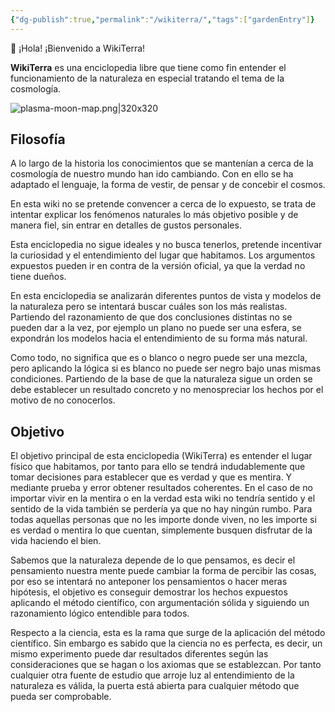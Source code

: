 ```yaml
---
{"dg-publish":true,"permalink":"/wikiterra/","tags":["gardenEntry"]}
---
```



👋 ¡Hola! ¡Bienvenido a WikiTerra!

**WikiTerra** es una enciclopedia libre que tiene como fin entender el funcionamiento de la naturaleza en especial tratando el tema de la cosmología.

![plasma-moon-map.png|320x320](/img/user/recursos/img/plasma-moon-map.png)

## Filosofía

A lo largo de la historia los conocimientos que se mantenían a cerca de la cosmología de nuestro mundo han ido cambiando. Con en ello se ha adaptado el lenguaje, la forma de vestir, de pensar y de concebir el cosmos.

En esta wiki no se pretende convencer a cerca de lo expuesto, se trata de intentar explicar los fenómenos naturales lo más objetivo posible y de manera fiel, sin entrar en detalles de gustos personales.

Esta enciclopedia no sigue ideales y no busca tenerlos, pretende incentivar la curiosidad y el entendimiento del lugar que habitamos. Los argumentos expuestos pueden ir en contra de la versión oficial, ya que la verdad no tiene dueños.

En esta enciclopedia se analizarán diferentes puntos de vista y modelos de la naturaleza pero se intentará buscar cuáles son los más realistas. Partiendo del razonamiento de que dos conclusiones distintas no se pueden dar a la vez, por ejemplo un plano no puede ser una esfera, se expondrán los modelos hacia el entendimiento de su forma más natural.

Como todo, no significa que es o blanco o negro puede ser una mezcla, pero aplicando la lógica si es blanco no puede ser negro bajo unas mismas condiciones. Partiendo de la base de que la naturaleza sigue un orden se debe establecer un resultado concreto y no menospreciar los hechos por el motivo de no conocerlos. 

## Objetivo

El objetivo principal de esta enciclopedia (WikiTerra) es entender el lugar físico que habitamos, por tanto para ello se tendrá indudablemente que tomar decisiones para establecer que es verdad y que es mentira. Y mediante prueba y error obtener resultados coherentes. En el caso de no importar vivir en la mentira o en la verdad esta wiki no tendría sentido y el sentido de la vida también se perdería ya que no hay ningún rumbo. Para todas aquellas personas que no les importe donde viven, no les importe si es verdad o mentira lo que cuentan, simplemente busquen disfrutar de la vida haciendo el bien.

Sabemos que la naturaleza depende de lo que pensamos, es decir el pensamiento nuestra mente puede cambiar la forma de percibir las cosas, por eso se intentará no anteponer los pensamientos o hacer meras hipótesis, el objetivo es conseguir demostrar los hechos expuestos aplicando el método científico, con argumentación sólida y siguiendo un razonamiento lógico entendible para todos.

Respecto a la ciencia, esta es la rama que surge de la aplicación del método científico. Sin embargo es sabido que la ciencia no es perfecta, es decir, un mismo experimento puede dar resultados diferentes según las consideraciones que se hagan o los axiomas que se establezcan. Por tanto cualquier otra fuente de estudio que arroje luz al entendimiento de la naturaleza es válida, la puerta está abierta para cualquier método que pueda ser comprobable.
